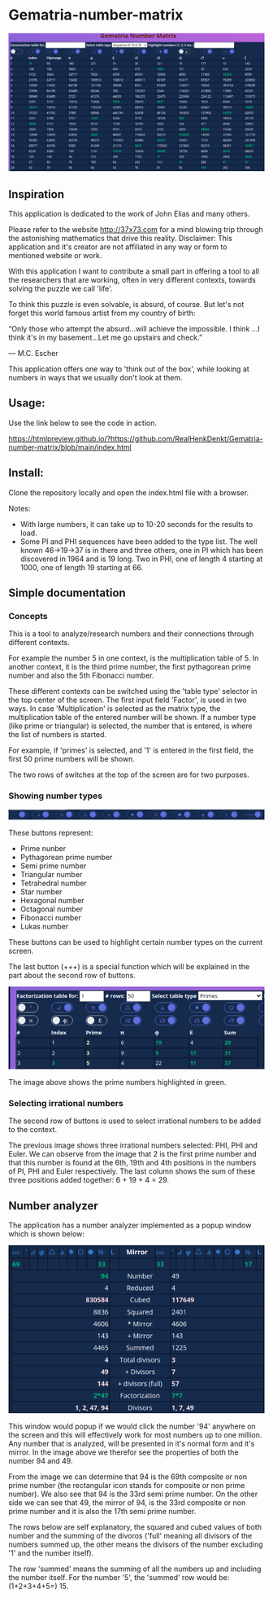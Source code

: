 # Gematria-number-matrix

![alt text](https://github.com/RealHenkDenkt/Gematria-number-matrix/blob/main/img/Gematria-number-matrix-release1.png?raw=true)

## Inspiration

This application is dedicated to the work of John Elias and many others. 

Please refer to the website http://37x73.com for a mind blowing trip through the 
 astonishing mathematics that drive this reality.  Disclaimer: This application and it's creator are 
 not affiliated in any way or form to mentioned website or work.
 
 With this application I want to contribute a small part in offering a tool to all the researchers that are working,
 often in very different contexts, towards solving the puzzle we call 'life'.
 
 To think this puzzle is even solvable, is absurd, of course.  But let's not forget this world famous artist 
 from my country of birth:
 
 “Only those who attempt the absurd...will achieve the impossible. I think ...I think it's in my basement...Let me go upstairs and check.”
 
 ― M.C. Escher
 
 This application offers one way to 'think out of the box', while looking at numbers in ways that we usually 
 don't look at them.
 
 
 
## Usage:

Use the link below to see the code in action.

https://htmlpreview.github.io/?https://github.com/RealHenkDenkt/Gematria-number-matrix/blob/main/index.html


## Install:

Clone the repository locally and open the index.html file with a browser.


Notes:
- With large numbers, it can take up to 10-20 seconds for the results to load.
- Some PI and PHI sequences have been added to the type list. The well known 46->19->37 is in there 
and three others, one in PI which has been discovered in 1964 and is 19 long. Two in PHI,
one of length 4 starting at 1000, one of length 19 starting at 66. 



## Simple documentation

### Concepts

This is a tool to analyze/research numbers and their connections through different contexts. 

For example the number 5 in one context, is the multiplication table of 5. In another context, 
it is the third prime number, the first pythagorean prime number and also the 5th Fibonacci number.

These different contexts can be switched using the 'table type' selector in the top center of the 
screen. The first input field 'Factor', is used in two ways. In case 'Multiplication' is selected 
as the matrix type, the multiplication table of the entered number will be shown. If a number type 
(like prime or triangular) is selected, the number that is entered, is where the list of numbers is started.

For example, if 'primes' is selected, and '1' is entered in the first field, the first 50 
prime numbers will be shown.

The two rows of switches at the top of the screen are for two purposes. 

### Showing number types

![alt text](https://github.com/RealHenkDenkt/Gematria-number-matrix/blob/main/img/top-row-toggles-1.png?raw=true)

These buttons represent:

- Prime nunber
- Pythagorean prime number
- Semi prime number
- Triangular number
- Tetrahedral number
- Star number
- Hexagonal number
- Octagonal number
- Fibonacci number
- Lukas number

These buttons can be used to highlight certain number types on the current screen.  

The last button (+++) is a special function which will be explained in the part about the second row of buttons.

![alt text](https://github.com/RealHenkDenkt/Gematria-number-matrix/blob/main/img/prime-example-1.png?raw=true)

The image above shows the prime numbers highlighted in green.

### Selecting irrational numbers

The second row of buttons is used to select irrational numbers to be added to the context. 

The previous image shows three irrational numbers selected: PHI, PHI and Euler. We can observe from the 
image that 2 is the first prime number and that this number is found at the 6th, 19th and 4th positions in the numbers 
of PI, PHI and Euler respectively. The last column shows the sum of these three positions 
added together: 6 + 19 + 4 = 29.

## Number analyzer

The application has a number analyzer implemented as a popup window which is shown below:
 
 ![alt text](https://github.com/RealHenkDenkt/Gematria-number-matrix/blob/main/img/number-analyzer-94.png?raw=true)
 
 This window would popup if we would click the number '94' anywhere on the screen and this will effectively 
 work for most numbers up to one million. Any number that is analyzed, will be presented in it's normal 
 form and it's mirror. In the image above we therefor see the properties of both the number 94 and 
 49. 
 
 From the image we can determine that 94 is the 69th composite or non prime number (the rectangular icon stands for composite 
 or non prime number). We also see that 94 is the 33rd semi prime number. On the other side we can see that 
 49, the mirror of 94, is the 33rd composite or non prime number and it is also the 17th semi prime number. 
 
 The rows below are self explanatory, the squared and cubed values of both number and the summing of the divoros 
 ('full' meaning all divisors of the numbers summed up, the other means the divisors of the number 
 excluding '1' and the number itself).
 
 The row 'summed' means the summing of all the numbers up and including the number itself. For the number '5', 
 the 'summed' row would be: (1+2+3+4+5=) 15.  